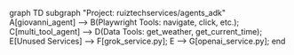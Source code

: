 graph TD
    subgraph "Project: ruiztechservices/agents_adk"
        A[giovanni_agent] --> B(Playwright Tools: navigate, click, etc.);
        C[multi_tool_agent] --> D(Data Tools: get_weather, get_current_time);
        E[Unused Services] --> F[grok_service.py];
        E --> G[openai_service.py];
    end
